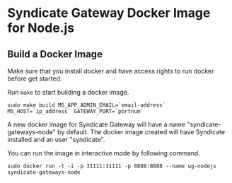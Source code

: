 # Syndicate Gateway Docker Image for Node.js

Build a Docker Image
--------------------

Make sure that you install docker and have access rights to run docker before get started.

Run `make` to start building a docker image.
```
sudo make build MS_APP_ADMIN_EMAIL=`email-address` MS_HOST=`ip_address` GATEWAY_PORT=`portnum`
```

A new docker image for Syndicate Gateway will have a name "syndicate-gateways-node" by default. The docker image created will have Syndicate installed and an user "syndicate".

You can run the image in interactive mode by following command.
```
sudo docker run -t -i -p 31111:31111 -p 8888:8888 --name ug-nodejs syndicate-gateways-node
```
